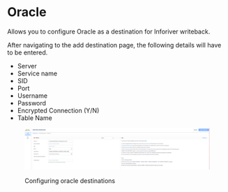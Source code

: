 # Oracle

Allows you to configure Oracle as a destination for Inforiver writeback.&#x20;

After navigating to the add destination page, the following details will have to be entered.&#x20;

* Server
* Service name
* SID
* Port
* Username
* Password
* Encrypted Connection (Y/N)
* Table Name

<figure><img src="../../../.gitbook/assets/image (521).png" alt=""><figcaption><p>Configuring oracle destinations</p></figcaption></figure>
